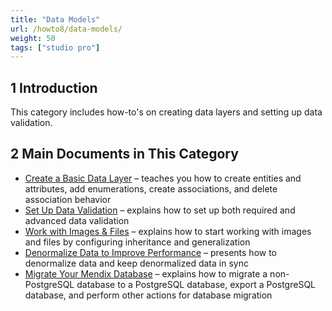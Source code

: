 ```yaml
---
title: "Data Models"
url: /howto8/data-models/
weight: 50
tags: ["studio pro"]
---
```


## 1 Introduction

This category includes how-to's on creating data layers and setting up data validation.

## 2 Main Documents in This Category

* [Create a Basic Data Layer](/howto8/data-models/create-a-basic-data-layer/) – teaches you how to create entities and attributes, add enumerations, create associations, and delete association behavior
* [Set Up Data Validation](/howto8/data-models/setting-up-data-validation/) – explains how to set up both required and advanced data validation
* [Work with Images & Files](/howto8/data-models/working-with-images-and-files/) – explains how to start working with images and files by configuring inheritance and generalization
* [Denormalize Data to Improve Performance](/howto8/data-models/denormalize-data-to-improve-performance/) – presents how to denormalize data and keep denormalized data in sync
* [Migrate Your Mendix Database](/howto8/data-models/migrating-your-mendix-database/) – explains how to migrate a non-PostgreSQL database to a PostgreSQL database, export a PostgreSQL database, and perform other actions for database migration
